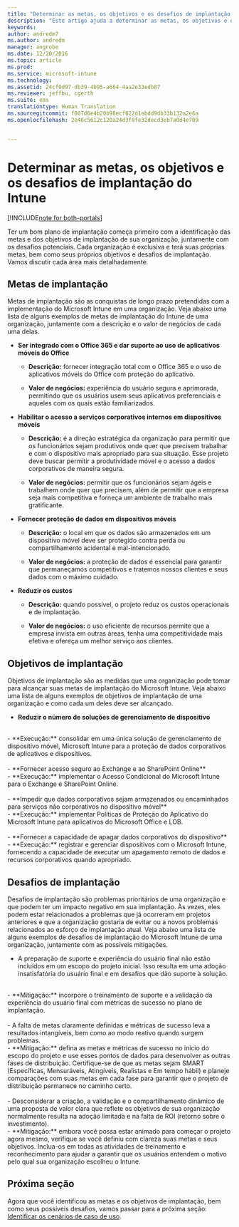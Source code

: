 ```yaml
---
title: "Determinar as metas, os objetivos e os desafios de implantação do Intune | Microsoft Docs"
description: "Este artigo ajuda a determinar as metas, os objetivos e os desafios de implantação para uma implementação somente na nuvem do Microsoft Intune."
keywords: 
author: andredm7
ms.author: andredm
manager: angrobe
ms.date: 12/20/2016
ms.topic: article
ms.prod: 
ms.service: microsoft-intune
ms.technology: 
ms.assetid: 24cf9d97-db39-4b95-a664-4aa2e33edb87
ms.reviewer: jeffbu, cgerth
ms.suite: ems
translationtype: Human Translation
ms.sourcegitcommit: f807d6e4b20b98ecf622d1ebdd9db33b132a2e6a
ms.openlocfilehash: 2e46c5612c120a24d3f8fe32decd3eb7a0d4e709


---
```


# <a name="determine-intune-deployment-goals-objectives-and-challenges"></a>Determinar as metas, os objetivos e os desafios de implantação do Intune

[!INCLUDE[note for both-portals](../includes/note-for-both-portals.md)]

Ter um bom plano de implantação começa primeiro com a identificação das metas e dos objetivos de implantação de sua organização, juntamente com os desafios potenciais. Cada organização é exclusiva e terá suas próprias metas, bem como seus próprios objetivos e desafios de implantação. Vamos discutir cada área mais detalhadamente.

## <a name="deployment-goals"></a>Metas de implantação

Metas de implantação são as conquistas de longo prazo pretendidas com a implementação do Microsoft Intune em uma organização. Veja abaixo uma lista de alguns exemplos de metas de implantação do Intune de uma organização, juntamente com a descrição e o valor de negócios de cada uma delas.

-   **Ser integrado com o Office 365 e dar suporte ao uso de aplicativos móveis do Office**

    -   **Descrição:** fornecer integração total com o Office 365 e o uso de aplicativos móveis do Office com proteção do aplicativo.

    -   **Valor de negócios:** experiência do usuário segura e aprimorada, permitindo que os usuários usem seus aplicativos preferenciais e aqueles com os quais estão familiarizados.

-   **Habilitar o acesso a serviços corporativos internos em dispositivos móveis**

    -   **Descrição:** é a direção estratégica da organização para permitir que os funcionários sejam produtivos onde quer que precisem trabalhar e com o dispositivo mais apropriado para sua situação. Esse projeto deve buscar permitir a produtividade móvel e o acesso a dados corporativos de maneira segura.

    -   **Valor de negócios:** permitir que os funcionários sejam ágeis e trabalhem onde quer que precisem, além de permitir que a empresa seja mais competitiva e forneça um ambiente de trabalho mais gratificante.

-   **Fornecer proteção de dados em dispositivos móveis**

    -   **Descrição:** o local em que os dados são armazenados em um dispositivo móvel deve ser protegido contra perda ou compartilhamento acidental e mal-intencionado.

    -   **Valor de negócios:** a proteção de dados é essencial para garantir que permaneçamos competitivos e tratemos nossos clientes e seus dados com o máximo cuidado.

-   **Reduzir os custos**

    -   **Descrição:** quando possível, o projeto reduz os custos operacionais e de implantação.

    -    **Valor de negócios:** o uso eficiente de recursos permite que a empresa invista em outras áreas, tenha uma competitividade mais efetiva e ofereça um melhor serviço aos clientes.

## <a name="deployment-objectives"></a>Objetivos de implantação

Objetivos de implantação são as medidas que uma organização pode tomar para alcançar suas metas de implantação do Microsoft Intune. Veja abaixo uma lista de alguns exemplos de objetivos de implantação de uma organização e como cada um deles deve ser alcançado.

-   **Reduzir o número de soluções de gerenciamento de dispositivo**
<br>
    -   **Execução:** consolidar em uma única solução de gerenciamento de dispositivo móvel, Microsoft Intune para a proteção de dados corporativos de aplicativos e dispositivos.
<br></br>
-   **Fornecer acesso seguro ao Exchange e ao SharePoint Online**
<br>
    -   **Execução:** implementar o Acesso Condicional do Microsoft Intune para o Exchange e SharePoint Online.
<br></br>
-   **Impedir que dados corporativos sejam armazenados ou encaminhados para serviços não corporativos no dispositivo móvel**
<br>
    -   **Execução:** implementar Políticas de Proteção do Aplicativo do Microsoft Intune para aplicativos do Microsoft Office e LOB.
<br></br>
-   **Fornecer a capacidade de apagar dados corporativos do dispositivo**
<br>
    -   **Execução:** registrar e gerenciar dispositivos com o Microsoft Intune, fornecendo a capacidade de executar um apagamento remoto de dados e recursos corporativos quando apropriado.

## <a name="deployment-challenges"></a>Desafios de implantação

Desafios de implantação são problemas prioritários de uma organização e que podem ter um impacto negativo em sua implantação. Às vezes, eles podem estar relacionados a problemas que já ocorreram em projetos anteriores e que a organização gostaria de evitar ou a novos problemas relacionados ao esforço de implantação atual. Veja abaixo uma lista de alguns exemplos de desafios de implantação do Microsoft Intune de uma organização, juntamente com as possíveis mitigações.

-   A preparação de suporte e experiência do usuário final não estão incluídos em um escopo do projeto inicial.  Isso resulta em uma adoção insatisfatória do usuário final e em desafios que dão suporte à solução.
<br>
    -   **Mitigação:** incorpore o treinamento de suporte e a validação da experiência do usuário final com métricas de sucesso no plano de implantação.
<br></br>
-   A falta de metas claramente definidas e métricas de sucesso leva a resultados intangíveis, bem como ao modo reativo quando surgem problemas.
<br>
    -   **Mitigação:** defina as metas e métricas de sucesso no início do escopo do projeto e use esses pontos de dados para desenvolver as outras fases de distribuição. Certifique-se de que as metas sejam SMART (Específicas, Mensuráveis, Atingíveis, Realistas e Em tempo hábil) e planeje comparações com suas metas em cada fase para garantir que o projeto de distribuição permanece no caminho certo.
<br></br>
-   Desconsiderar a criação, a validação e o compartilhamento dinâmico de uma proposta de valor clara que reflete os objetivos de sua organização normalmente resulta na adoção limitada e na falta de ROI (retorno sobre o investimento).
<br>
    -   **Mitigação:** embora você possa estar animado para começar o projeto agora mesmo, verifique se você definiu com clareza suas metas e seus objetivos. Inclua-os em todas as atividades de treinamento e reconhecimento para ajudar a garantir que os usuários entendem o motivo pelo qual sua organização escolheu o Intune.

## <a name="next-section"></a>Próxima seção

Agora que você identificou as metas e os objetivos de implantação, bem como seus possíveis desafios, vamos passar para a próxima seção: [Identificar os cenários de caso de uso](section-2-identify-use-case-scenarios.md).



<!--HONumber=Dec16_HO5-->


